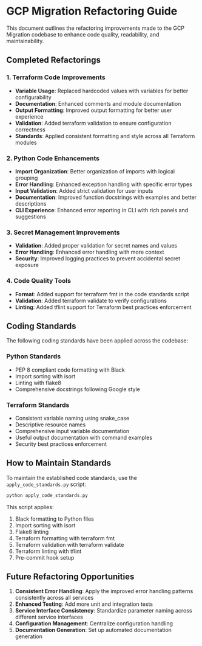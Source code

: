 # GCP Migration Refactoring Guide

This document outlines the refactoring improvements made to the GCP Migration codebase to enhance code quality, readability, and maintainability.

## Completed Refactorings

### 1. Terraform Code Improvements

- **Variable Usage**: Replaced hardcoded values with variables for better configurability
- **Documentation**: Enhanced comments and module documentation
- **Output Formatting**: Improved output formatting for better user experience
- **Validation**: Added terraform validation to ensure configuration correctness
- **Standards**: Applied consistent formatting and style across all Terraform modules

### 2. Python Code Enhancements

- **Import Organization**: Better organization of imports with logical grouping
- **Error Handling**: Enhanced exception handling with specific error types
- **Input Validation**: Added strict validation for user inputs
- **Documentation**: Improved function docstrings with examples and better descriptions
- **CLI Experience**: Enhanced error reporting in CLI with rich panels and suggestions

### 3. Secret Management Improvements

- **Validation**: Added proper validation for secret names and values
- **Error Handling**: Enhanced error handling with more context
- **Security**: Improved logging practices to prevent accidental secret exposure

### 4. Code Quality Tools

- **Format**: Added support for terraform fmt in the code standards script
- **Validation**: Added terraform validate to verify configurations
- **Linting**: Added tflint support for Terraform best practices enforcement

## Coding Standards

The following coding standards have been applied across the codebase:

### Python Standards

- PEP 8 compliant code formatting with Black
- Import sorting with isort
- Linting with flake8
- Comprehensive docstrings following Google style

### Terraform Standards

- Consistent variable naming using snake_case
- Descriptive resource names
- Comprehensive input variable documentation
- Useful output documentation with command examples
- Security best practices enforcement

## How to Maintain Standards

To maintain the established code standards, use the `apply_code_standards.py` script:

```bash
python apply_code_standards.py
```

This script applies:
1. Black formatting to Python files
2. Import sorting with isort
3. Flake8 linting
4. Terraform formatting with terraform fmt
5. Terraform validation with terraform validate
6. Terraform linting with tflint
7. Pre-commit hook setup

## Future Refactoring Opportunities

1. **Consistent Error Handling**: Apply the improved error handling patterns consistently across all services
2. **Enhanced Testing**: Add more unit and integration tests
3. **Service Interface Consistency**: Standardize parameter naming across different service interfaces
4. **Configuration Management**: Centralize configuration handling
5. **Documentation Generation**: Set up automated documentation generation
